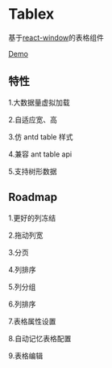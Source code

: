 # Tablex

基于<a href="https://github.com/bvaughn/react-window">react-window</a>的表格组件

<a href="https://nexxluo.github.io/tablex/src-table#basic-usage">Demo</a>

## 特性

1.大数据量虚拟加载

2.自适应宽、高

3.仿 antd table 样式

4.兼容 ant table api

5.支持树形数据

## Roadmap

1.更好的列冻结

2.拖动列宽

3.分页

4.列排序

5.列分组

6.列排序

7.表格属性设置

8.自动记忆表格配置

9.表格编辑
